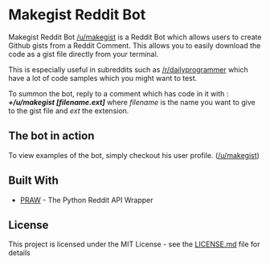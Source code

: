 # Makegist Reddit Bot

Makegist Reddit Bot [/u/makegist]() is a Reddit Bot which allows users to create Github gists from a Reddit Comment. This allows you to easily download the code as a gist file directly from your terminal.

This is especially useful in subreddits such as [/r/dailyprogrammer](https://www.reddit.com/r/dailyprogrammer/) which have a lot of code samples which you might want to test.

To summon the bot, reply to a comment which has code in it with : _**+/u/makegist [filename.ext]**_ where _filename_ is the name you want to give to the gist file and _ext_ the extension.

## The bot in action

To view examples of the bot, simply checkout his user profile. ([/u/makegist](https://www.reddit.com/user/makegist))

## Built With

* [PRAW](https://praw.readthedocs.io/en/latest/) - The Python Reddit API Wrapper

## License

This project is licensed under the MIT License - see the [LICENSE.md](LICENSE.md) file for details

